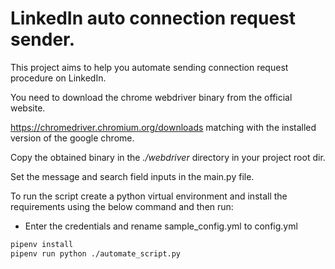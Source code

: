 # LinkedIn auto connection request sender.

This project aims to help you automate sending connection request procedure on LinkedIn.

You need to download the chrome webdriver binary from the official website. 

https://chromedriver.chromium.org/downloads matching with the installed version of the google chrome.

Copy the obtained binary in the *./webdriver* directory in your project root dir.

Set the message and search field inputs in the main.py file.

To run the script create a python virtual environment and install the requirements using the below command and then run:

* Enter the credentials and rename sample_config.yml to config.yml

```sh
pipenv install
pipenv run python ./automate_script.py
```
